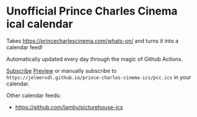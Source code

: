 # Unofficial Prince Charles Cinema ical calendar

Takes https://princecharlescinema.com/whats-on/ and turns it into a calendar feed!

Automatically updated every day through the magic of Github Actions.

[Subscribe](webcal://jelmervdl.github.io/prince-charles-cinema-ics/pcc.ics)
[Preview](https://larrybolt.github.io/online-ics-feed-viewer/#feed=https%3A//jelmervdl.github.io/prince-charles-cinema-ics/pcc.ics&cors=false)
or manually subscribe to `https://jelmervdl.github.io/prince-charles-cinema-ics/pcc.ics` in your calendar.


Other calendar feeds:
- https://github.com/lamby/picturehouse-ics
